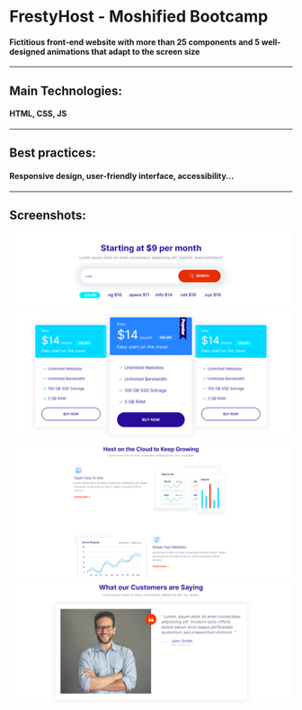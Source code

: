 # FrestyHost - Moshified Bootcamp
#### Fictitious front-end website with more than 25 components and 5 well-designed animations that adapt to the screen size
-----------------------------------------------------------------
## Main Technologies:
#### HTML, CSS, JS
-----------------------------------------------------------------
## Best practices:
#### Responsive design, user-friendly interface, accessibility...
-----------------------------------------------------------------
## Screenshots:
![Screenshot 2](https://github.com/8ESTIE/FrestyHost/blob/master/images/Screenshot-Search.jpg?raw=true)
![Screenshot 3](https://github.com/8ESTIE/FrestyHost/blob/master/images/Screenshot-Plans.jpg?raw=true)
![Screenshot 4](https://github.com/8ESTIE/FrestyHost/blob/master/images/Screen-Why-Us.jpg?raw=true)
![Screenshot 5](https://github.com/8ESTIE/FrestyHost/blob/master/images/Screen-Customer.jpg?raw=true)
